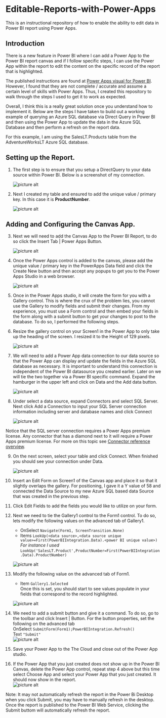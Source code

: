 # Editable-Reports-with-Power-Apps
This is an instructional repository of how to enable the ability to edit data in Power BI report using Power Apps.  

## Introduction
There is a new feature in Power BI where I can add a Power App to the Power BI report canvas and if I follow specific steps, I can use the Power App within the report to edit the content on the specific record of the report that is highlighted. 

The published instructions are found at [Power Apps visual for Power BI](https://docs.microsoft.com/en-us/power-apps/maker/canvas-apps/powerapps-custom-visual).   However, I found that they are not complete / accurate and assume a certain level of skills with Power Apps.  Thus, I created this repository to walk through the steps I used to get it to work as expected.

Overall, I think this is a really great solution once you understand how to implement it.  Below are the steps I have taken to build out a working example of querying an Azure SQL database via Direct Query in Power BI and then using the Power App to update the data in the Azure SQL Database and then perform a refresh on the report data.

For this example, I am using the SalesLT.Products table from the AdventureWorksLT Azure SQL database.

## Setting up the Report.

1. The first step is to ensure that you setup a DirectQuery to your data source within Power BI. Below is a screenshot of my connection.

    ![picture alt](/images/Direct%20Query%20Connection.gif)

2. Next I created my table and ensured to add the unique value / primary key.  In this case it is <b>ProductNumber</b>.

    ![picture alt](/images/Power%20BI%20Table.gif)

## Adding and Configuring the Canvas App.

3. Next we will need to add the Canvas App to the Power BI Report, to do so click the Insert Tab | Power Apps Button.

    ![picture alt](/images/Insert%20Power%20Apps.gif)

4. Once the Power Apps control is added to the canvas, please add the unique value / primary key in the PowerApps Data field and click the Create New button and then  accept any popups to get you to the Power Apps Studio in a web browser.

    ![picture alt](/images/PowerApps%20Data%20Value.gif)

5. Once in the Power Apps studio, it will create the form for you with a Gallery control. This is where the crux of the problem lies, you cannot use the Gallery to modify fields and submit their changes.  From my experience, you must use a Form control and then embed your fields in the form along with a submit button to get your changes to post to the database.  To do so, I performed the following steps.

6. Resize the gallery control on your Screen1 in the Power App to only take up the heading of the screen.  I resized it to the Height of 129 pixels.  

    ![picture alt](/images/Gallery%20Heaight.gif)

7. We will need to add a Power App data connection to our data source so that the Power App can display and update the fields in the Azure SQL database as necessary.  It is important to understand this connection is independent of the Power BI datasource you created earlier.   Later on we will tie the two together via a Power BI specific command.  Expand the hamburger in the upper left and click on Data and the Add data button.

    ![picture alt](/images/Power%20Apps%20Add%20Data.gif)

8.  Under select a data source, expand Connectors and select SQL Server.  Next click Add a Connection to input your SQL Server connection information including server and database names and click Connect 

    ![picture alt](/images/Choose%20a%20dataset.gif)

Notice that the SQL server connection requires a Power Apps premium license.  Any connector that has a diamond next to it will require a Power Apps premium license.  For more on this topic see [Connector reference overview](https://docs.microsoft.com/en-us/connectors/connector-reference/).

9. On the next screen, select your table and click Connect.  When finished you should see your connection under Data.

    ![picture alt](/images/New%20Data%20Connection.gif)

10. Insert an Edit Form on Screen1 of the Canvas app and place it so that it slightly overlaps the gallery.  For positioning, I gave it a Y value of 58 and connected the Data Source to my new Azure SQL based data Source that was created in the previous step.

11. Click Edit Fields to add the fields you would like to utilize on your form.

12. Next we need to tie the Gallery1 control to the Form1 control.  To do so, lets modify the following values on the advanced tab of Gallery1. <br>
    - OnSelect  `Navigate(Form1, ScreenTransition.None)` <br>
    - Items  `LookUp(<data source>,<data source unique value>=First(PowerBIIntegration.Data).<power BI unique value>)`<br>
    <i>For instance I used</i> `LookUp('SalesLT.Product',ProductNumber=First(PowerBIIntegration.Data).ProductNumber)`<br>

    ![picture alt](/images/Gallery%20Advanced%20Values.gif)

13. Modify the following value on the advanced tab of Form1.  <br>
    - Item  `Gallery1.Selected` <br>
    Once this is set, you should start to see values populate in your fields that correspond to the record highlighted.<br>

    ![picture alt](/images/Form%20Advanced%20Values.gif)

14. We need to add a submit button and give it a command.  To do so, go to the toolbar and click Insert | Button.  For the button properties, set the following on the advanced tab <br>
    OnSelect  `SubmitForm(Form1);PowerBIIntegration.Refresh()` <br>
    Text  `"Submit"`  <br>
    ![picture alt](/images/Submit%20Button.gif)

15.  Save your Power App to the The Cloud and close out of the Power App studio.

16.  If the Power App that you just created does not show up in the Power BI Canvas, delete the Power App control, repeat step 4 above but this time select Choose App and select your Power App that you just created.  It should now show in the report.  
    ![picture alt](/images/Finished%20Report.gif)

Note: It may not automatically refresh the report in the Power Bi Desktop when you click Submit, you may have to manually refresh in the desktop.  Once the report is published to the Power BI Web Service, clicking the Submit buttom will automatically refresh the report.
















